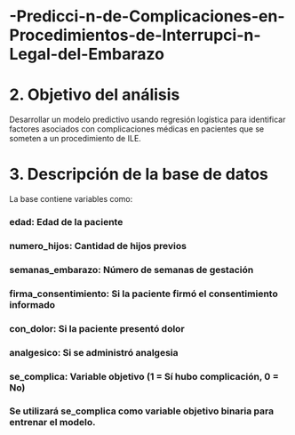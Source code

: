 # -Predicci-n-de-Complicaciones-en-Procedimientos-de-Interrupci-n-Legal-del-Embarazo

# 2. Objetivo del análisis
Desarrollar un modelo predictivo usando regresión logística para identificar factores asociados con complicaciones médicas en pacientes que se someten a un procedimiento de ILE.

# 3. Descripción de la base de datos

La base contiene variables como:

### edad: Edad de la paciente

### numero_hijos: Cantidad de hijos previos

### semanas_embarazo: Número de semanas de gestación

### firma_consentimiento: Si la paciente firmó el consentimiento informado

### con_dolor: Si la paciente presentó dolor

### analgesico: Si se administró analgesia

### se_complica: Variable objetivo (1 = Sí hubo complicación, 0 = No)

### Se utilizará se_complica como variable objetivo binaria para entrenar el modelo.
